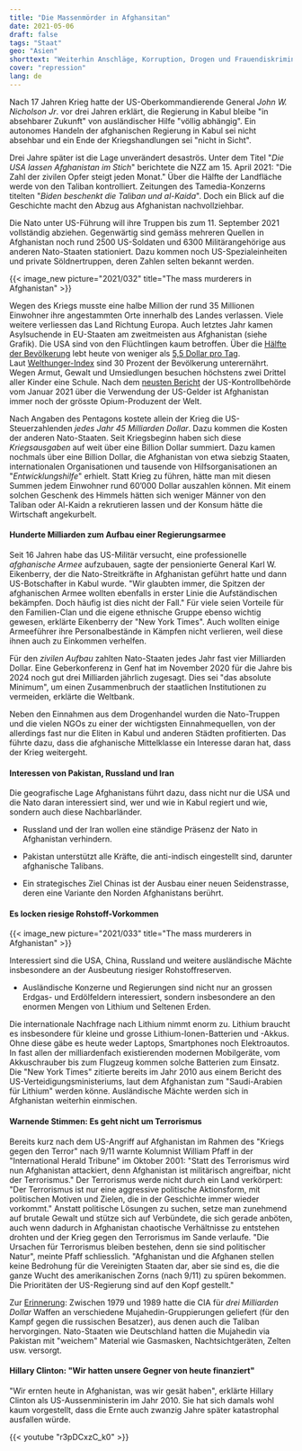 ```yaml
---
title: "Die Massenmörder in Afghansitan"
date: 2021-05-06
draft: false
tags: "Staat"
geo: "Asien"
shorttext: "Weiterhin Anschläge, Korruption, Drogen und Frauendiskriminierung – nach 20 Jahren und Kosten von über einer Billion Dollar."
cover: "repression"
lang: de
---
```


Nach 17 Jahren Krieg hatte der US-Oberkommandierende General *John W. Nicholson Jr*. vor drei Jahren erklärt, die Regierung in Kabul bleibe "in absehbarer Zukunft" von ausländischer Hilfe "völlig abhängig". Ein autonomes Handeln der afghanischen Regierung in Kabul sei nicht absehbar und ein Ende der Kriegshandlungen sei "nicht in Sicht". 

Drei Jahre später ist die Lage unverändert desaströs. Unter dem Titel "*Die USA lassen Afghanistan im Stich*" berichtete die NZZ am 15. April 2021: "Die Zahl der zivilen Opfer steigt jeden Monat." Über die Hälfte der Landfläche werde von den Taliban kontrolliert. Zeitungen des Tamedia-Konzerns titelten "*Biden beschenkt die Taliban und al-Kaida*". Doch ein Blick auf die Geschichte macht den Abzug aus Afghanistan nachvollziehbar.

Die Nato unter US-Führung will ihre Truppen bis zum 11. September 2021 vollständig abziehen. Gegenwärtig sind gemäss mehreren Quellen in Afghanistan noch rund 2500 US-Soldaten und 6300 Militärangehörige aus anderen Nato-Staaten stationiert. Dazu kommen noch US-Spezialeinheiten und private Söldnertruppen, deren Zahlen selten bekannt werden.

{{< image_new picture="2021/032" title="The mass murderers in Afghanistan" >}}

Wegen des Kriegs musste eine halbe Million der rund 35 Millionen Einwohner ihre angestammten Orte innerhalb des Landes verlassen. Viele weitere verliessen das Land Richtung Europa. Auch letztes Jahr kamen Asylsuchende in EU-Staaten am zweitmeisten aus Afghanistan (siehe Grafik). Die USA sind von den Flüchtlingen kaum betroffen.
Über die [Hälfte der Bevölkerung](https://www.wfp.org/countries/afghanistan "Afghanistan") lebt heute von weniger als [5,5 Dollar pro Tag](https://www.macrotrends.net/countries/AFG/afghanistan/poverty-rate "Afghanistan Poverty Rate -2021"). Laut [Welthunger-Index](https://www.globalhungerindex.org/de/afghanistan.html "Welthunger-Index, Afghanistan") sind 30 Prozent der Bevölkerung unterernährt. Wegen Armut, Gewalt und Umsiedlungen besuchen höchstens zwei Drittel aller Kinder eine Schule. Nach dem [neusten Bericht](/static/downloads/quarterlyreports/2021-01-30qr.pdf "QUARTERLY REPORT TO THE UNITED STATES CONGRESS, January 30, 2021") der US-Kontrollbehörde vom Januar 2021 über die Verwendung der US-Gelder ist Afghanistan immer noch der grösste Opium-Produzent der Welt.

Nach Angaben des Pentagons kostete allein der Krieg die US-Steuerzahlenden *jedes Jahr 45 Milliarden Dollar*. Dazu kommen die Kosten der anderen Nato-Staaten. Seit Kriegsbeginn haben sich diese *Kriegsausgaben* auf weit über eine Billion Dollar summiert. Dazu kamen nochmals über eine Billion Dollar, die Afghanistan von etwa siebzig Staaten, internationalen Organisationen und tausende von Hilfsorganisationen an "*Entwicklungshilfe*" erhielt. Statt Krieg zu führen, hätte man mit diesen Summen jedem Einwohner rund 60’000 Dollar auszahlen können. Mit einem solchen Geschenk des Himmels hätten sich weniger Männer von den Taliban oder Al-Kaidn a rekrutieren lassen und der Konsum hätte die Wirtschaft angekurbelt.

#### Hunderte Milliarden zum Aufbau einer Regierungsarmee

Seit 16 Jahren habe das US-Militär versucht, eine professionelle *afghanische Armee* aufzubauen, sagte der pensionierte General Karl W. Eikenberry, der die Nato-Streitkräfte in Afghanistan geführt hatte und dann US-Botschafter in Kabul wurde. "Wir glaubten immer, die Spitzen der afghanischen Armee wollten ebenfalls in erster Linie die Aufständischen bekämpfen. Doch häufig ist dies nicht der Fall." Für viele seien Vorteile für den Familien-Clan und die eigene ethnische Gruppe ebenso wichtig gewesen, erklärte Eikenberry der "New York Times". Auch wollten einige Armeeführer ihre Personalbestände in Kämpfen nicht verlieren, weil diese ihnen auch zu Einkommen verhelfen.

Für den *zivilen Aufbau* zahlten Nato-Staaten jedes Jahr fast vier Milliarden Dollar. Eine Geberkonferenz in Genf hat im November 2020 für die Jahre bis 2024 noch gut drei Milliarden jährlich zugesagt. Dies sei "das absolute Minimum", um einen Zusammenbruch der staatlichen Institutionen zu vermeiden, erklärte die Weltbank.

Neben den Einnahmen aus dem Drogenhandel wurden die Nato-Truppen und die vielen NGOs zu einer der wichtigsten Einnahmequellen, von der allerdings fast nur die Eliten in Kabul und anderen Städten profitierten. Das führte dazu, dass die afghanische Mittelklasse ein Interesse daran hat, dass der Krieg weitergeht.

#### Interessen von Pakistan, Russland und Iran

Die geografische Lage Afghanistans führt dazu, dass nicht nur die USA und die Nato daran interessiert sind, wer und wie in Kabul regiert und wie, sondern auch diese Nachbarländer.

  - Russland und der Iran wollen eine ständige Präsenz der Nato in Afghanistan verhindern.

  - Pakistan unterstützt alle Kräfte, die anti-indisch eingestellt sind, darunter afghanische Talibans.

  - Ein strategisches Ziel Chinas ist der Ausbau einer neuen Seidenstrasse, deren eine Variante den Norden Afghanistans berührt.

#### Es locken riesige Rohstoff-Vorkommen

{{< image_new picture="2021/033" title="The mass murderers in Afghanistan" >}}

Interessiert sind die USA, China, Russland und weitere ausländische Mächte insbesondere an der Ausbeutung riesiger Rohstoffreserven.

  - Ausländische Konzerne und Regierungen sind nicht nur an grossen Erdgas- und Erdölfeldern interessiert, sondern insbesondere an den enormen Mengen von Lithium und Seltenen Erden.

Die internationale Nachfrage nach Lithium nimmt enorm zu. Lithium braucht es insbesondere für kleine und grosse Lithium-Ionen-Batterien und -Akkus. Ohne diese gäbe es heute weder Laptops, Smartphones noch Elektroautos. In fast allen der milliardenfach existierenden modernen Mobilgeräte, vom Akkuschrauber bis zum Flugzeug kommen solche Batterien zum Einsatz. Die "New York Times" zitierte bereits im Jahr 2010 aus einem Bericht des US-Verteidigungsministeriums, laut dem Afghanistan zum "Saudi-Arabien für Lithium" werden könne. Ausländische Mächte werden sich in Afghanistan weiterhin einmischen.

#### Warnende Stimmen: Es geht nicht um Terrorismus

Bereits kurz nach dem US-Angriff auf Afghanistan im Rahmen des "Kriegs gegen den Terror" nach 9/11 warnte Kolumnist William Pfaff in der "International Herald Tribune" im Oktober 2001: "Statt des Terrorismus wird nun Afghanistan attackiert, denn Afghanistan ist militärisch angreifbar, nicht der Terrorismus." Der Terrorismus werde nicht durch ein Land verkörpert: "Der Terrorismus ist nur eine aggressive politische Aktionsform, mit politischen Motiven und Zielen, die in der Geschichte immer wieder vorkommt."
Anstatt politische Lösungen zu suchen, setze man zunehmend auf brutale Gewalt und stütze sich auf Verbündete, die sich gerade anböten, auch wenn dadurch in Afghanistan chaotische Verhältnisse zu entstehen drohten und der Krieg gegen den Terrorismus im Sande verlaufe. "Die Ursachen für Terrorismus bleiben bestehen, denn sie sind politischer Natur", meinte Pfaff schliesslich. "Afghanistan und die Afghanen stellen keine Bedrohung für die Vereinigten Staaten dar, aber sie sind es, die die ganze Wucht des amerikanischen Zorns (nach 9/11) zu spüren bekommen. Die Prioritäten der US-Regierung sind auf den Kopf gestellt."


Zur [Erinnerung](https://www.nzz.ch/altnazis_und_islamisten-1.11667960 "Altnazis und Islamisten"): Zwischen 1979 und 1989 hatte die CIA für *drei Milliarden Dollar* Waffen an verschiedene Mujahedin-Gruppierungen geliefert (für den Kampf gegen die russischen Besatzer), aus denen auch die Taliban hervorgingen. Nato-Staaten wie Deutschland hatten die Mujahedin via Pakistan mit "weichem" Material wie Gasmasken, Nachtsichtgeräten, Zelten usw. versorgt.

#### Hillary Clinton: "Wir hatten unsere Gegner von heute finanziert"

"Wir ernten heute in Afghanistan, was wir gesät haben", erklärte Hillary Clinton als US-Aussenministerin im Jahr 2010. Sie hat sich damals wohl kaum vorgestellt, dass die Ernte auch zwanzig Jahre später katastrophal ausfallen würde.

{{< youtube "r3pDCxzC_k0" >}}
